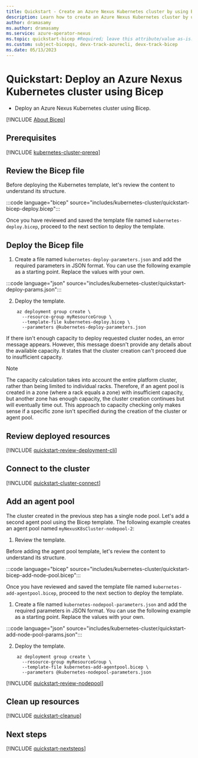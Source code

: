 ```yaml
---
title: Quickstart - Create an Azure Nexus Kubernetes cluster by using Bicep
description: Learn how to create an Azure Nexus Kubernetes cluster by using Bicep.
author: dramasamy
ms.author: dramasamy
ms.service: azure-operator-nexus
ms.topic: quickstart-bicep #Required; leave this attribute/value as-is.
ms.custom: subject-bicepqs, devx-track-azurecli, devx-track-bicep
ms.date: 05/13/2023
---
```


# Quickstart: Deploy an Azure Nexus Kubernetes cluster using Bicep

* Deploy an Azure Nexus Kubernetes cluster using Bicep.

[!INCLUDE [About Bicep](~/reusable-content/ce-skilling/azure/includes/resource-manager-quickstart-bicep-introduction.md)]

## Prerequisites

[!INCLUDE [kubernetes-cluster-prereq](./includes/kubernetes-cluster/quickstart-prereq.md)]

## Review the Bicep file

Before deploying the Kubernetes template, let's review the content to understand its structure. 

:::code language="bicep" source="includes/kubernetes-cluster/quickstart-bicep-deploy.bicep":::

Once you have reviewed and saved the template file named ```kubernetes-deploy.bicep```, proceed to the next section to deploy the template.

## Deploy the Bicep file

1. Create a file named ```kubernetes-deploy-parameters.json``` and add the required parameters in JSON format. You can use the following example as a starting point. Replace the values with your own.

:::code language="json" source="includes/kubernetes-cluster/quickstart-deploy-params.json":::

2. Deploy the template.

```azurecli
    az deployment group create \
      --resource-group myResourceGroup \
      --template-file kubernetes-deploy.bicep \
      --parameters @kubernetes-deploy-parameters.json
```

If there isn't enough capacity to deploy requested cluster nodes, an error message appears. However, this message doesn't provide any details about the available capacity. It states that the cluster creation can't proceed due to insufficient capacity.

> [!NOTE]
> The capacity calculation takes into account the entire platform cluster, rather than being limited to individual racks. Therefore, if an agent pool is created in a zone (where a rack equals a zone) with insufficient capacity, but another zone has enough capacity, the cluster creation continues but will eventually time out. This approach to capacity checking only makes sense if a specific zone isn't specified during the creation of the cluster or agent pool.

## Review deployed resources

[!INCLUDE [quickstart-review-deployment-cli](./includes/kubernetes-cluster/quickstart-review-deployment-cli.md)]

## Connect to the cluster

[!INCLUDE [quickstart-cluster-connect](./includes/kubernetes-cluster/quickstart-cluster-connect.md)]

## Add an agent pool
The cluster created in the previous step has a single node pool. Let's add a second agent pool using the Bicep template. The following example creates an agent pool named ```myNexusK8sCluster-nodepool-2```:

1. Review the template.

Before adding the agent pool template, let's review the content to understand its structure. 

:::code language="bicep" source="includes/kubernetes-cluster/quickstart-bicep-add-node-pool.bicep":::

Once you have reviewed and saved the template file named ```kubernetes-add-agentpool.bicep```, proceed to the next section to deploy the template.

1. Create a file named ```kubernetes-nodepool-parameters.json``` and add the required parameters in JSON format. You can use the following example as a starting point. Replace the values with your own.

:::code language="json" source="includes/kubernetes-cluster/quickstart-add-node-pool-params.json":::

2. Deploy the template.

```azurecli
    az deployment group create \
      --resource-group myResourceGroup \
      --template-file kubernetes-add-agentpool.bicep \
      --parameters @kubernetes-nodepool-parameters.json
```

[!INCLUDE [quickstart-review-nodepool](./includes/kubernetes-cluster/quickstart-review-nodepool.md)]

## Clean up resources

[!INCLUDE [quickstart-cleanup](./includes/kubernetes-cluster/quickstart-cleanup.md)]

## Next steps

[!INCLUDE [quickstart-nextsteps](./includes/kubernetes-cluster/quickstart-nextsteps.md)]
